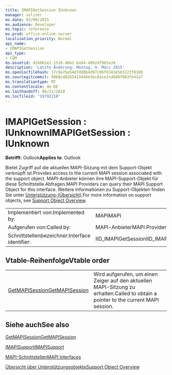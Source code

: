 ```yaml
---
title: IMAPIGetSession IUnknown
manager: soliver
ms.date: 03/09/2015
ms.audience: Developer
ms.topic: reference
ms.prod: office-online-server
localization_priority: Normal
api_name:
- IMAPIGetSession
api_type:
- COM
ms.assetid: d1b662e2-1516-46b2-ba94-4092d79b5a39
description: 'Letzte Änderung: Montag, 9. März 2015'
ms.openlocfilehash: 17c9a7ba54d7dd0b4d97c06f6343e563223f8100
ms.sourcegitcommit: 9d60cd82b5413446e5bc8ace2cd689f683fb41a7
ms.translationtype: MT
ms.contentlocale: de-DE
ms.lasthandoff: 06/11/2018
ms.locfileid: "19792218"
---
```

# <a name="imapigetsession--iunknown"></a><span data-ttu-id="aec90-103">IMAPIGetSession : IUnknown</span><span class="sxs-lookup"><span data-stu-id="aec90-103">IMAPIGetSession : IUnknown</span></span>

  
  
<span data-ttu-id="aec90-104">**Betrifft**: Outlook</span><span class="sxs-lookup"><span data-stu-id="aec90-104">**Applies to**: Outlook</span></span> 
  
<span data-ttu-id="aec90-105">Bietet Zugriff auf die aktuellen MAPI-Sitzung mit dem Support-Objekt verknüpft ist.</span><span class="sxs-lookup"><span data-stu-id="aec90-105">Provides access to the current MAPI session associated with the support object.</span></span> <span data-ttu-id="aec90-106">MAPI-Anbieter können ihre MAPI-Support-Objekt für diese Schnittstelle Abfragen.</span><span class="sxs-lookup"><span data-stu-id="aec90-106">MAPI Providers can query their MAPI Support Object for this interface.</span></span> <span data-ttu-id="aec90-107">Weitere Informationen zu Support-Objekten finden Sie unter [Unterstützung-(Übersicht)](support-object-overview.md).</span><span class="sxs-lookup"><span data-stu-id="aec90-107">For more information on support objects, see [Support Object Overview](support-object-overview.md).</span></span>
  
|||
|:-----|:-----|
|<span data-ttu-id="aec90-108">Implementiert von:</span><span class="sxs-lookup"><span data-stu-id="aec90-108">Implemented by:</span></span>  <br/> |<span data-ttu-id="aec90-109">MAPI</span><span class="sxs-lookup"><span data-stu-id="aec90-109">MAPI</span></span>  <br/> |
|<span data-ttu-id="aec90-110">Aufgerufen von:</span><span class="sxs-lookup"><span data-stu-id="aec90-110">Called by:</span></span>  <br/> |<span data-ttu-id="aec90-111">MAPI-Anbieter</span><span class="sxs-lookup"><span data-stu-id="aec90-111">MAPI Providers</span></span>  <br/> |
|<span data-ttu-id="aec90-112">Schnittstellenbezeichner:</span><span class="sxs-lookup"><span data-stu-id="aec90-112">Interface identifier:</span></span>  <br/> |<span data-ttu-id="aec90-113">IID_IMAPIGetSession</span><span class="sxs-lookup"><span data-stu-id="aec90-113">IID_IMAPIGetSession</span></span>  <br/> |
   
## <a name="vtable-order"></a><span data-ttu-id="aec90-114">Vtable-Reihenfolge</span><span class="sxs-lookup"><span data-stu-id="aec90-114">Vtable order</span></span>

|||
|:-----|:-----|
|[<span data-ttu-id="aec90-115">GetMAPISession</span><span class="sxs-lookup"><span data-stu-id="aec90-115">GetMAPISession</span></span>](imapigetsession-getmapisession.md) <br/> |<span data-ttu-id="aec90-116">Wird aufgerufen, um einen Zeiger auf den aktuellen MAPI-Sitzung zu erhalten.</span><span class="sxs-lookup"><span data-stu-id="aec90-116">Called to obtain a pointer to the current MAPI session.</span></span>  <br/> |
   
## <a name="see-also"></a><span data-ttu-id="aec90-117">Siehe auch</span><span class="sxs-lookup"><span data-stu-id="aec90-117">See also</span></span>



[<span data-ttu-id="aec90-118">GetMAPISession</span><span class="sxs-lookup"><span data-stu-id="aec90-118">GetMAPISession</span></span>](imapigetsession-getmapisession.md)
  
[<span data-ttu-id="aec90-119">IMAPISupport</span><span class="sxs-lookup"><span data-stu-id="aec90-119">IMAPISupport</span></span>](imapisupportiunknown.md)


[<span data-ttu-id="aec90-120">MAPI-Schnittstellen</span><span class="sxs-lookup"><span data-stu-id="aec90-120">MAPI Interfaces</span></span>](mapi-interfaces.md)
  
[<span data-ttu-id="aec90-121">Übersicht über Unterstützungsobjekte</span><span class="sxs-lookup"><span data-stu-id="aec90-121">Support Object Overview</span></span>](support-object-overview.md)

